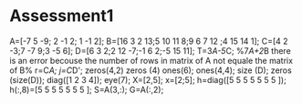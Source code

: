 # Assessment1
A=[-7 5 -9; 2 -1 2; 1 -1 2];
B=[16 3 2 13;5 10 11 8;9 6 7 12 ;4 15 14 1];
C=[4 2 -3;7 -7 9;3 -5 6];
D=[6 3 2;2 12 -7;-1 6 2;-5 15 11];
T=3*A-5*C;
%7*A+2*B there is an error becouse the number of rows in matrix of A not equale the matrix of B%
r=C*A;
j=C*D';
zeros(4,2)
zeros (4)
ones(6);
ones(4,4);
size (D);
zeros (size(D));
diag([1 2 3 4]);
eye(7);
X=[2,5];
x=[2;5];
h=diag([5 5 5 5 5 5 5 ]);
h(:,8)=[5 5 5 5 5 5 5 ];
S=A(3,:);
G=A(:,2);

